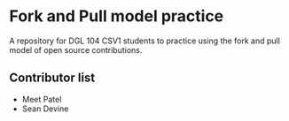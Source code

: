 # Fork and Pull model practice
A repository for DGL 104 CSV1 students to practice using the fork and pull model of open source contributions.


## Contributor list
- Meet Patel
- Sean Devine
